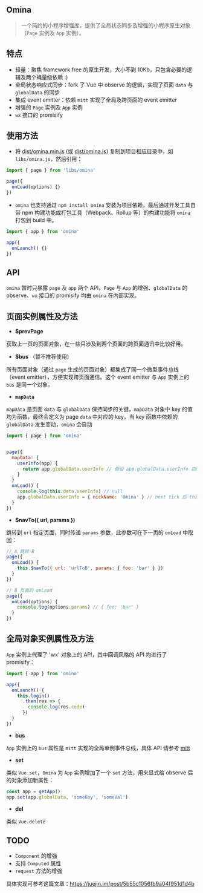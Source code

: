 ## Omina
> 一个简约的小程序增强库，提供了全局状态同步及增强的小程序原生对象（`Page` 实例及 `App` 实例）。

## 特点
- 轻量：聚焦 framework free 的原生开发，大小不到 10Kb，只包含必要的逻辑及两个蝇量级依赖 :)
- 全局状态响应式同步：fork 了 Vue 中 observe 的逻辑，实现了页面 `data` 与 `globalData` 的同步
- 集成 event emitter：依赖 `mitt` 实现了全局及跨页面的 event emitter
- 增强的 `Page` 实例及 `App` 实例
- `wx` 接口的 promisify

## 使用方法
- 将 [dist/omina.min.js](https://github.com/lijsh/omina/blob/master/dist/omina.min.js) (或 [dist/omina.js](https://github.com/lijsh/omina/blob/master/dist/omina.js)) 复制到项目相应目录中，如 `libs/omina.js`，然后引用：
``` js
import { page } from 'libs/omina'

page({
  onLoad(options) {}
})
```
- `omina` 也支持通过 `npm install omina` 安装为项目依赖，最后通过开发工具自带 npm 构建功能或打包工具（Webpack、Rollup 等）的构建功能将 `omina` 打包到 build 中。
``` js
import { app } from 'omina'

app({
  onLaunch() {}
})
```
## API
`omina` 暂时只暴露 `page` 及 `app` 两个 API，`Page` 与 `App` 的增强、`globalData` 的 observe、`wx` 接口的 promisify 均由 `omina` 在内部实现。

## 页面实例属性及方法
- **$prevPage**

获取上一页的页面对象，在一些只涉及到两个页面的跨页面通讯中比较好用。

- **$bus** （暂不推荐使用）

所有页面对象（通过 `page` 生成的页面对象）都集成了同一个微型事件总线（event emitter），方便实现跨页面通信。这个 event emitter 与 `App` 实例上的 `bus` 是同一个对象。

- **`mapData`**

`mapData` 是页面 `data` 与 `globalData` 保持同步的关键，`mapData` 对象中 key 的值均为函数，最终会定义为 page `data` 中对应的 key，当 key 函数中依赖的 `globalData` 发生变动，`omina` 会自动
``` js
import { page } from 'omina'


page({
  mapData: {
    userInfo(app) {
      return app.globalData.userInfo // 假设 app.globalData.userInfo 初始值为 null
    }
  }
  onLoad() {
    console.log(this.data.userInfo) // null
    app.globalData.userInfo = { nickName: 'Omina' } // next tick 后 this.data.userInfo 变成 { nickName: 'Omina' }
  }
})

```

- **$navTo({ url, params })**

跳转到 `url` 指定页面，同时传递 `params` 参数，此参数可在下一页的 `onLoad` 中取回：
``` js
// A 跳转 B
page({
  onLoad() {
    this.$navTo({ url: 'urlToB', params: { foo: 'bar' } })
  }
})

// B 页面的 onLoad
page({
  onLoad(options) {
    console.log(options.params) // { foo: 'bar' }
  }
})
```
## 全局对象实例属性及方法
`App` 实例上代理了 'wx' 对象上的 API，其中回调风格的 API 均进行了 promisify：
``` js
import { app } from 'omina'

app({
  onLaunch() {
    this.login()
      .then(res => {
        console.log(res.code)
      })
  }
})
```

- **bus**

`App` 实例上的 `bus` 属性是 `mitt` 实现的全局单例事件总线，具体 API 请参考 [mitt](https://github.com/developit/mitt)

- **set**

类似 `Vue.set`，`Omina` 为 `App` 实例增加了一个 `set` 方法，用来显式给 observe 后的对象添加新属性：
``` js
const app = getApp()
app.set(app.globalData, 'someKey', 'someVal')
```

- **del**

类似 `Vue.delete`

## TODO
- `Component` 的增强
-  支持 `Computed` 属性
- `request` 方法的增强

具体实现可参考这篇文章：https://juejin.im/post/5b55c1056fb9a04f951d1d4b

